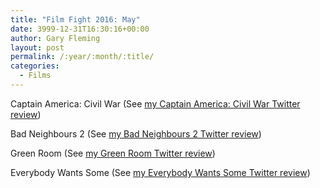 ```yaml
---
title: "Film Fight 2016: May"
date: 3999-12-31T16:30:16+00:00
author: Gary Fleming
layout: post
permalink: /:year/:month/:title/
categories:
  - Films
---
```


Captain America: Civil War (See [my Captain America: Civil War Twitter review](https://twitter.com/garyfleming/status/727964848336842753))

Bad Neighbours 2 (See [my Bad Neighbours 2 Twitter review](https://twitter.com/garyfleming/status/730850382243594241))

Green Room (See [my Green Room Twitter review](https://twitter.com/garyfleming/status/731925620037451776))

Everybody Wants Some (See [my Everybody Wants Some Twitter review](https://twitter.com/garyfleming/status/732985581496590337))